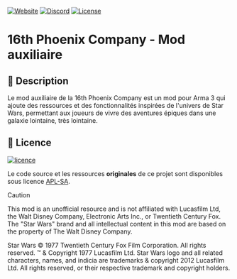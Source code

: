 [![Website](https://img.shields.io/badge/Website-Phoenix%20Company-orange?style=flat&logo=firefox&logoColor=white)](https://phoenix-compagny.fr/)
[![Discord](https://img.shields.io/discord/1400451720278048848?color=5865F2&label=Discord&logo=discord&logoColor=white)](https://discord.gg/QNSgQCd76q)
[![License](https://img.shields.io/badge/License-APL--SA-blue.svg)](https://www.bohemia.net/community/licenses/arma-public-license-share-alike)

# 16th Phoenix Company - Mod auxiliaire

## 📖 Description

Le mod auxiliaire de la 16th Phoenix Company est un mod pour Arma 3 qui ajoute des ressources et des fonctionnalités inspirées de l'univers de Star Wars, permettant aux joueurs de vivre des aventures épiques dans une galaxie lointaine, très lointaine.

## 📜 Licence

<a href="https://www.bohemia.net/community/licenses/arma-public-license-share-alike">
  <img src="https://www.bohemia.net/assets/img/licenses/APL-SA.png" alt="licence">
</a>

Le code source et les ressources **originales** de ce projet sont disponibles sous licence [APL-SA](https://www.bohemia.net/community/licenses/arma-public-license-share-alike).

> [!CAUTION]
> This mod is an unofficial resource and is not affiliated with Lucasfilm Ltd, the Walt Disney Company, Electronic Arts Inc., or Twentieth Century Fox. The "Star Wars" brand and all intellectual content in this mod are based on the property of The Walt Disney Company.
>
> Star Wars © 1977 Twentieth Century Fox Film Corporation. All rights reserved. ™ & Copyright 1977 Lucasfilm Ltd. Star Wars logo and all related characters, names, and indicia are trademarks & copyright 2012 Lucasfilm Ltd. All rights reserved, or their respective trademark and copyright holders.
